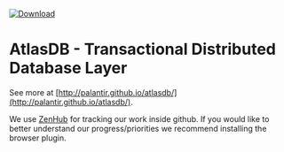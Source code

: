 [ ![Download](https://api.bintray.com/packages/palantir/releases/atlasdb/images/download.svg) ](https://bintray.com/palantir/releases/atlasdb/_latestVersion)

# AtlasDB - Transactional Distributed Database Layer
See more at [http://palantir.github.io/atlasdb/](http://palantir.github.io/atlasdb/).

We use [ZenHub](https://www.zenhub.io/) for tracking our work inside github.  If you would like to better understand our progress/priorities we recommend installing the browser plugin.
